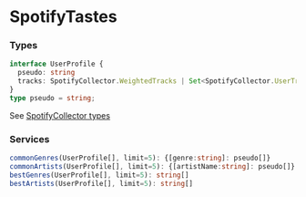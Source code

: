 # SpotifyTastes


### Types

```typescript
interface UserProfile {
  pseudo: string
  tracks: SpotifyCollector.WeightedTracks | Set<SpotifyCollector.UserTracks>
}
type pseudo = string;
```

See [SpotifyCollector types](https://github.com/thefrenchhouse/SpotifyCollector)

### Services

```typescript
commonGenres(UserProfile[], limit=5): {[genre:string]: pseudo[]}
commonArtists(UserProfile[], limit=5): {[artistName:string]: pseudo[]}
bestGenres(UserProfile[], limit=5): string[]
bestArtists(UserProfile[], limit=5): string[]
```
